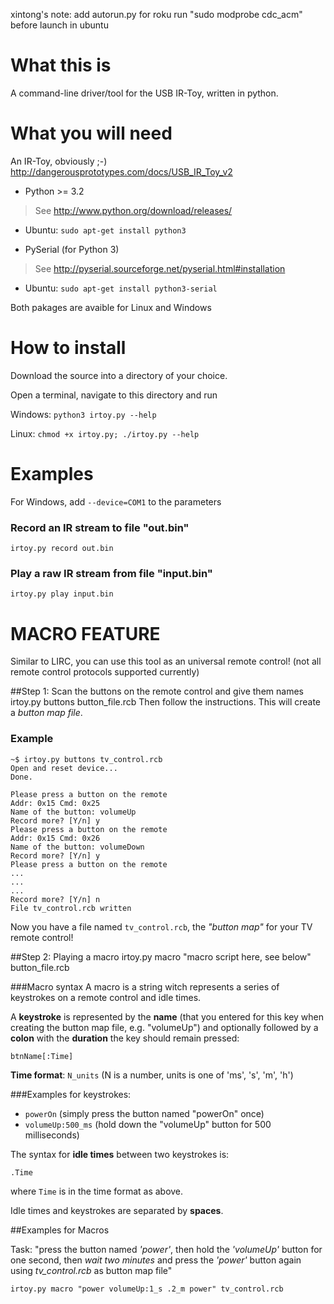 xintong's note:
 add autorun.py for roku
 run "sudo modprobe cdc_acm" before launch in ubuntu 
 


What this is
============
A command-line driver/tool for the USB IR-Toy, written in python.


What you will need
==================

An IR-Toy, obviously ;-) http://dangerousprototypes.com/docs/USB_IR_Toy_v2

 - Python >= 3.2
  > See http://www.python.org/download/releases/
  - Ubuntu: `sudo apt-get install python3`
  
 - PySerial (for Python 3)
  > See http://pyserial.sourceforge.net/pyserial.html#installation
   - Ubuntu: `sudo apt-get install python3-serial`

Both pakages are avaible for Linux and Windows


How to install
==============
Download the source into a directory of your choice.

Open a terminal, navigate to this directory and run

Windows: `python3 irtoy.py --help`

Linux: `chmod +x irtoy.py; ./irtoy.py --help`



Examples
=========
For Windows, add `--device=COM1` to the parameters
### Record an IR stream to file "out.bin"
    irtoy.py record out.bin


### Play a raw IR stream from file "input.bin"
    irtoy.py play input.bin



MACRO FEATURE
================
Similar to LIRC, you can use this tool as an universal remote control! (not all remote control protocols supported currently)

##Step 1: Scan the buttons on the remote control and give them names
    irtoy.py buttons button_file.rcb
Then follow the instructions. This will create a _button map file_.

### Example
```shell
~$ irtoy.py buttons tv_control.rcb
Open and reset device... 
Done.

Please press a button on the remote
Addr: 0x15 Cmd: 0x25
Name of the button: volumeUp
Record more? [Y/n] y
Please press a button on the remote
Addr: 0x15 Cmd: 0x26
Name of the button: volumeDown
Record more? [Y/n] y
Please press a button on the remote
...
...
...
Record more? [Y/n] n
File tv_control.rcb written
```

Now you have a file named `tv_control.rcb`, the _"button map"_ for your TV remote control!



##Step 2: Playing a macro
    irtoy.py macro "macro script here, see below" button_file.rcb
    
###Macro syntax
A macro is a string witch represents a series of keystrokes on a remote control and idle times.

A **keystroke** is represented by the **name** (that you entered for this key when creating 
the button map file, e.g. "volumeUp") and optionally followed by a **colon** with the **duration**
the key should remain pressed:

    btnName[:Time]

**Time format**: `N_units` (N is a number, units is one of 'ms', 's', 'm', 'h')

###Examples for keystrokes: 
 * `powerOn` (simply press the button named "powerOn" once)
 * `volumeUp:500_ms` (hold down the "volumeUp" button for 500 milliseconds)

The syntax for **idle times** between two keystrokes is:

    .Time
where `Time` is in the time format as above.

Idle times and keystrokes are separated by **spaces**.

##Examples for Macros

Task: "press the button named _'power'_, then hold the _'volumeUp'_ button for one second,  then _wait two minutes_ and press the _'power'_ button again using _tv_control.rcb_ as button map file"
 
    irtoy.py macro "power volumeUp:1_s .2_m power" tv_control.rcb
